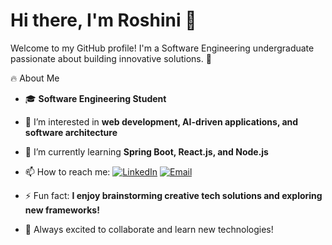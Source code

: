 # Hi there, I'm Roshini 👋

Welcome to my GitHub profile! I'm a Software Engineering undergraduate passionate about building innovative solutions. 🚀

🔥 About Me
- 🎓 **Software Engineering Student**
- 👀 I’m interested in **web development, AI-driven applications, and software architecture**
- 🌱 I’m currently learning **Spring Boot, React.js, and Node.js**
- 📫 How to reach me: [![LinkedIn](https://img.shields.io/badge/LinkedIn-Connect-blue?style=flat&logo=linkedin)](https://www.linkedin.com/in/roshini-de-silva) 
[![Email](https://img.shields.io/badge/Email-Contact-red?style=flat&logo=gmail)](mailto:roshdesilva9@gmail.com)
- ⚡ Fun fact: **I enjoy brainstorming creative tech solutions and exploring new frameworks!**

- 🚀 Always excited to collaborate and learn new technologies!

<!---
RoshiniDe/RoshiniDe is a ✨ special ✨ repository because its `README.md` (this file) appears on your GitHub profile.
You can click the Preview link to take a look at your changes.
--->
